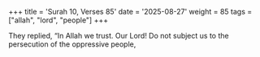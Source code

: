 +++
title = 'Surah 10, Verses 85'
date = '2025-08-27'
weight = 85
tags = ["allah", "lord", "people"]
+++

They replied, “In Allah we trust. Our Lord! Do not subject us to the persecution of the oppressive people,